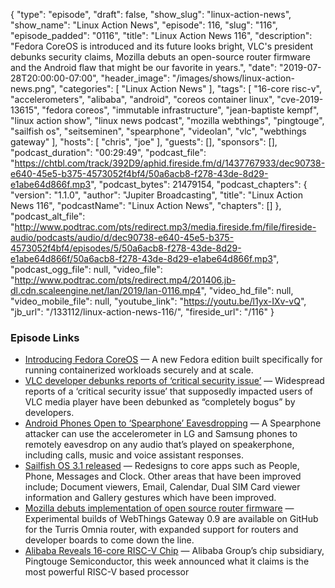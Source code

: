 {
  "type": "episode",
  "draft": false,
  "show_slug": "linux-action-news",
  "show_name": "Linux Action News",
  "episode": 116,
  "slug": "116",
  "episode_padded": "0116",
  "title": "Linux Action News 116",
  "description": "Fedora CoreOS is introduced and its future looks bright, VLC's president debunks security claims, Mozilla debuts an open-source router firmware and the Android flaw that might be our favorite in years.",
  "date": "2019-07-28T20:00:00-07:00",
  "header_image": "/images/shows/linux-action-news.png",
  "categories": [
    "Linux Action News"
  ],
  "tags": [
    "16-core risc-v",
    "accelerometers",
    "alibaba",
    "android",
    "coreos container linux",
    "cve-2019-13615",
    "fedora coreos",
    "immutable infrastructure",
    "jean-baptiste kempf",
    "linux action show",
    "linux news podcast",
    "mozilla webthings",
    "pingtouge",
    "sailfish os",
    "seitseminen",
    "spearphone",
    "videolan",
    "vlc",
    "webthings gateway"
  ],
  "hosts": [
    "chris",
    "joe"
  ],
  "guests": [],
  "sponsors": [],
  "podcast_duration": "00:29:49",
  "podcast_file": "https://chtbl.com/track/392D9/aphid.fireside.fm/d/1437767933/dec90738-e640-45e5-b375-4573052f4bf4/50a6acb8-f278-43de-8d29-e1abe64d866f.mp3",
  "podcast_bytes": 21479154,
  "podcast_chapters": {
    "version": "1.1.0",
    "author": "Jupiter Broadcasting",
    "title": "Linux Action News 116",
    "podcastName": "Linux Action News",
    "chapters": []
  },
  "podcast_alt_file": "http://www.podtrac.com/pts/redirect.mp3/media.fireside.fm/file/fireside-audio/podcasts/audio/d/dec90738-e640-45e5-b375-4573052f4bf4/episodes/5/50a6acb8-f278-43de-8d29-e1abe64d866f/50a6acb8-f278-43de-8d29-e1abe64d866f.mp3",
  "podcast_ogg_file": null,
  "video_file": "http://www.podtrac.com/pts/redirect.mp4/201406.jb-dl.cdn.scaleengine.net/lan/2019/lan-0116.mp4",
  "video_hd_file": null,
  "video_mobile_file": null,
  "youtube_link": "https://youtu.be/l1yx-IXv-vQ",
  "jb_url": "/133112/linux-action-news-116/",
  "fireside_url": "/116"
}


### Episode Links

  * [Introducing Fedora CoreOS](https://fedoramagazine.org/introducing-fedora-coreos/ "Introducing Fedora CoreOS") — A new Fedora edition built specifically for running containerized workloads securely and at scale. 
  * [VLC developer debunks reports of ‘critical security issue’](https://portswigger.net/daily-swig/vlc-developer-debunks-reports-of-critical-security-issue-in-open-source-media-player "VLC developer debunks reports of ‘critical security issue’") — Widespread reports of a ‘critical security issue’ that supposedly impacted users of VLC media player have been debunked as “completely bogus” by developers.
  * [Android Phones Open to ‘Spearphone’ Eavesdropping](https://threatpost.com/samsung-lg-android-spearphone-eavesdropping/146625/ "Android Phones Open to ‘Spearphone’ Eavesdropping") — A Spearphone attacker can use the accelerometer in LG and Samsung phones to remotely eavesdrop on any audio that’s played on speakerphone, including calls, music and voice assistant responses. 
  * [Sailfish OS 3.1 released](https://blog.jolla.com/seitseminen/ "Sailfish OS 3.1 released") — Redesigns to core apps such as People, Phone, Messages and Clock. Other areas that have been improved include; Document viewers, Email, Calendar, Dual SIM Card viewer information and Gallery gestures which have been improved. 
  * [Mozilla debuts implementation of open source router firmware](https://venturebeat.com/2019/07/25/mozilla-debuts-webthings-gateway-open-source-router-firmware-for-turris-omnia/ "Mozilla debuts implementation of open source router firmware") — Experimental builds of WebThings Gateway 0.9 are available on GitHub for the Turris Omnia router, with expanded support for routers and developer boards to come down the line.
  * [Alibaba Reveals 16-core RISC-V Chip](https://www.eetimes.com/document.asp?doc_id=1334966 "Alibaba Reveals 16-core RISC-V Chip") — Alibaba Group’s chip subsidiary, Pingtouge Semiconductor, this week announced what it claims is the most powerful RISC-V based processor


